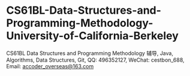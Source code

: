 # CS61BL-Data-Structures-and-Programming-Methodology-University-of-California-Berkeley
CS61BL Data Structures and Programming Methodology 辅导, Java, Algorithms, Data Structures, Git, QQ: 496352127, WeChat: cestbon_688, Email: accoder_overseas@163.com
